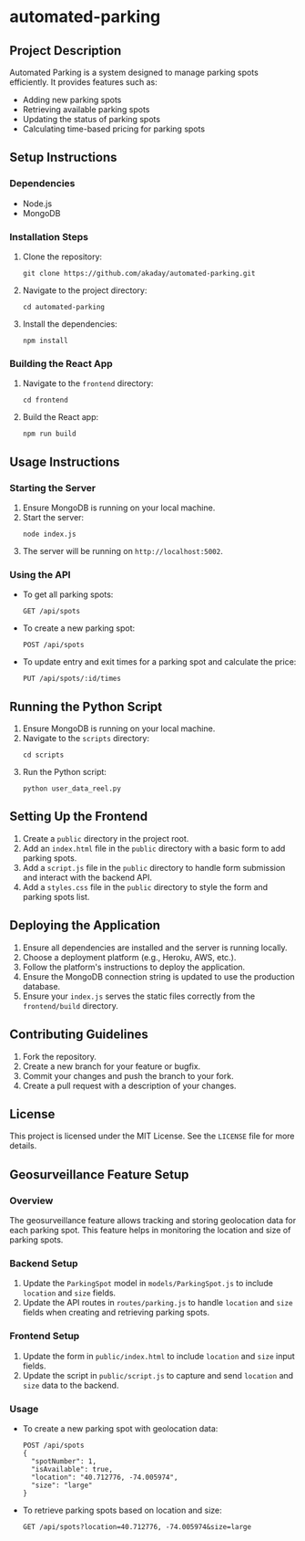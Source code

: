 # automated-parking

## Project Description
Automated Parking is a system designed to manage parking spots efficiently. It provides features such as:
- Adding new parking spots
- Retrieving available parking spots
- Updating the status of parking spots
- Calculating time-based pricing for parking spots

## Setup Instructions
### Dependencies
- Node.js
- MongoDB

### Installation Steps
1. Clone the repository:
   ```
   git clone https://github.com/akaday/automated-parking.git
   ```
2. Navigate to the project directory:
   ```
   cd automated-parking
   ```
3. Install the dependencies:
   ```
   npm install
   ```

### Building the React App
1. Navigate to the `frontend` directory:
   ```
   cd frontend
   ```
2. Build the React app:
   ```
   npm run build
   ```

## Usage Instructions
### Starting the Server
1. Ensure MongoDB is running on your local machine.
2. Start the server:
   ```
   node index.js
   ```
3. The server will be running on `http://localhost:5002`.

### Using the API
- To get all parking spots:
  ```
  GET /api/spots
  ```
- To create a new parking spot:
  ```
  POST /api/spots
  ```
- To update entry and exit times for a parking spot and calculate the price:
  ```
  PUT /api/spots/:id/times
  ```

## Running the Python Script
1. Ensure MongoDB is running on your local machine.
2. Navigate to the `scripts` directory:
   ```
   cd scripts
   ```
3. Run the Python script:
   ```
   python user_data_reel.py
   ```

## Setting Up the Frontend
1. Create a `public` directory in the project root.
2. Add an `index.html` file in the `public` directory with a basic form to add parking spots.
3. Add a `script.js` file in the `public` directory to handle form submission and interact with the backend API.
4. Add a `styles.css` file in the `public` directory to style the form and parking spots list.

## Deploying the Application
1. Ensure all dependencies are installed and the server is running locally.
2. Choose a deployment platform (e.g., Heroku, AWS, etc.).
3. Follow the platform's instructions to deploy the application.
4. Ensure the MongoDB connection string is updated to use the production database.
5. Ensure your `index.js` serves the static files correctly from the `frontend/build` directory.

## Contributing Guidelines
1. Fork the repository.
2. Create a new branch for your feature or bugfix.
3. Commit your changes and push the branch to your fork.
4. Create a pull request with a description of your changes.

## License
This project is licensed under the MIT License. See the `LICENSE` file for more details.

## Geosurveillance Feature Setup
### Overview
The geosurveillance feature allows tracking and storing geolocation data for each parking spot. This feature helps in monitoring the location and size of parking spots.

### Backend Setup
1. Update the `ParkingSpot` model in `models/ParkingSpot.js` to include `location` and `size` fields.
2. Update the API routes in `routes/parking.js` to handle `location` and `size` fields when creating and retrieving parking spots.

### Frontend Setup
1. Update the form in `public/index.html` to include `location` and `size` input fields.
2. Update the script in `public/script.js` to capture and send `location` and `size` data to the backend.

### Usage
- To create a new parking spot with geolocation data:
  ```
  POST /api/spots
  {
    "spotNumber": 1,
    "isAvailable": true,
    "location": "40.712776, -74.005974",
    "size": "large"
  }
  ```
- To retrieve parking spots based on location and size:
  ```
  GET /api/spots?location=40.712776, -74.005974&size=large
  ```
